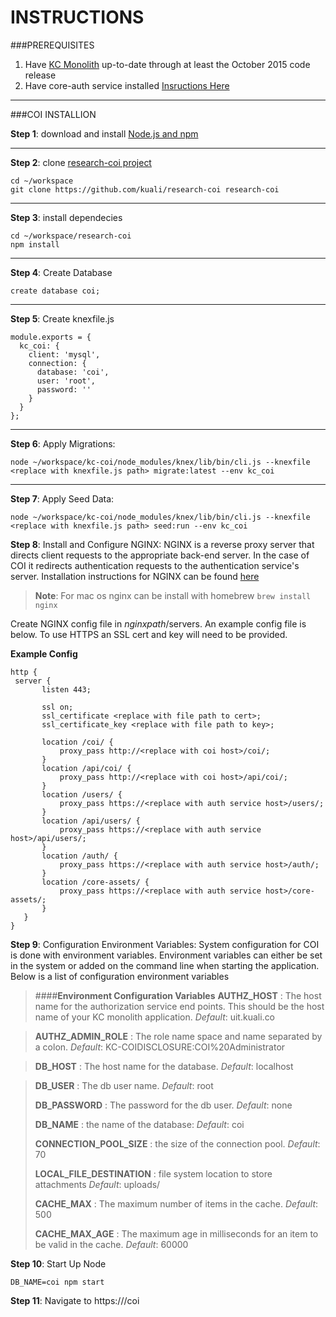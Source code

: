 INSTRUCTIONS
================

###PREREQUISITES

1. Have [KC Monolith](https://github.com/kuali/kc) up-to-date through at least the October 2015 code release
2. Have core-auth service installed [Insructions Here](https://github.com/kuali/research-coi)

----------
###COI INSTALLION

**Step 1**: download and install [Node.js and npm](https://docs.npmjs.com/getting-started/installing-node)

----------
**Step 2**: clone [research-coi project](https://github.com/kuali/research-coi)
```
cd ~/workspace
git clone https://github.com/kuali/research-coi research-coi
```
----------
**Step 3**: install dependecies
```
cd ~/workspace/research-coi
npm install
```
----------
**Step 4**: Create Database
```
create database coi;
```

----------
**Step 5**: Create knexfile.js
```
module.exports = {
  kc_coi: {
    client: 'mysql',
    connection: {
      database: 'coi',
      user: 'root',
      password: ''
    }
  }
};
```
----------

**Step 6**: Apply Migrations:
```
node ~/workspace/kc-coi/node_modules/knex/lib/bin/cli.js --knexfile <replace with knexfile.js path> migrate:latest --env kc_coi
```
----------
**Step 7**: Apply Seed Data:
```
node ~/workspace/kc-coi/node_modules/knex/lib/bin/cli.js --knexfile <replace with knexfile.js path> seed:run --env kc_coi
```

**Step 8**: Install and Configure NGINX:
NGINX is a reverse proxy server that directs client requests to the appropriate back-end server.  In the case of COI it redirects authentication requests to the authentication service's server.
Installation instructions for NGINX can be found [here](https://www.nginx.com/resources/wiki/start/topics/tutorials/install/)

>**Note**: For mac os nginx can be install with homebrew
>```brew install nginx```

Create NGINX config file in *nginxpath*/servers.  An example config file is below.  To use HTTPS an SSL cert and key will need to be provided.

**Example Config**
```
http {
 server {
       listen 443;

       ssl on;
       ssl_certificate <replace with file path to cert>;
       ssl_certificate_key <replace with file path to key>;

       location /coi/ {
           proxy_pass http://<replace with coi host>/coi/;
       }
       location /api/coi/ {
           proxy_pass http://<replace with coi host>/api/coi/;
       }
       location /users/ {
           proxy_pass https://<replace with auth service host>/users/;
       }
       location /api/users/ {
           proxy_pass https://<replace with auth service host>/api/users/;
       }
       location /auth/ {
           proxy_pass https://<replace with auth service host>/auth/;
       }
       location /core-assets/ {
           proxy_pass https://<replace with auth service host>/core-assets/;
       }
   }
}
```

**Step 9**: Configuration Environment Variables:
System configuration for COI is done with environment variables. Environment variables can either be set in the system or added on the command line when starting the application. Below is a list of configuration environment variables


>####**Environment Configuration Variables**
>**AUTHZ_HOST**
>  : The host name for the authorization service end points.  This should be the host name of your KC monolith application.
>  *Default*: uit.kuali.co

>**AUTHZ_ADMIN_ROLE**
> : The role name space and name separated by a colon.
> *Default*:  KC-COIDISCLOSURE:COI%20Administrator

>**DB_HOST**
>: The host name for the database.
>*Default*: localhost

>**DB_USER**
>: The db user name.
>*Default*: root
>
>**DB_PASSWORD**
>: The password for the db user.
>*Default*: none
>
>**DB_NAME**
>:  the name of the database:
>*Default*: coi
>
>**CONNECTION_POOL_SIZE**
>:  the size of the connection pool.
>*Default*: 70
>
>**LOCAL_FILE_DESTINATION**
>:  file system location to store attachments
>*Default*: uploads/
>
>**CACHE_MAX**
>: The maximum number of items in the cache.
>*Default*: 500
>
>**CACHE_MAX_AGE**
>: The maximum age in milliseconds for an item to be valid in the cache.
>*Default*: 60000


**Step 10**: Start Up Node
```
DB_NAME=coi npm start
```

**Step 11**: Navigate to https://<replace with coi host name>/coi